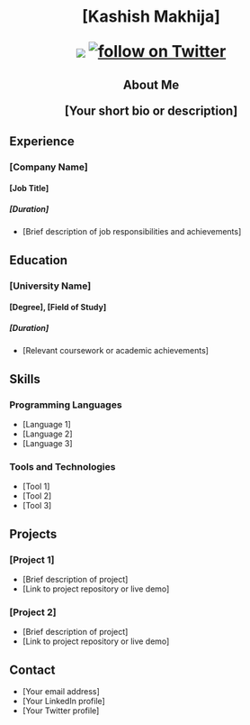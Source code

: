 <h1 align="center">
  [Kashish Makhija]
  <p align='center'>
    <img align='center' src="https://visitor-badge.glitch.me/badge?page_id=[your-github-username].visitor-badge">
    <a href="https://twitter.com/intent/follow?screen_name=[your-twitter-username]">
      <img src="https://img.shields.io/twitter/follow/[your-twitter-username]?style=social&logo=twitter"
            alt="follow on Twitter"></a>
  </p>
</h1>

<h2 align="center">
  About Me
  <p align="center">
    [Your short bio or description]
  </p>
</h2>

## Experience

### [Company Name]
#### [Job Title]
##### [Duration]

* [Brief description of job responsibilities and achievements]

## Education

### [University Name]
#### [Degree], [Field of Study]
##### [Duration]

* [Relevant coursework or academic achievements]

## Skills

### Programming Languages

* [Language 1]
* [Language 2]
* [Language 3]

### Tools and Technologies

* [Tool 1]
* [Tool 2]
* [Tool 3]

## Projects

### [Project 1]

* [Brief description of project]
* [Link to project repository or live demo]

### [Project 2]

* [Brief description of project]
* [Link to project repository or live demo]

## Contact

* [Your email address]
* [Your LinkedIn profile]
* [Your Twitter profile]


